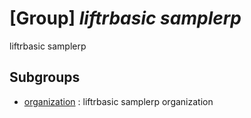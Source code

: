 # [Group] _liftrbasic samplerp_

liftrbasic samplerp

## Subgroups

- [organization](/Commands/liftrbasic/samplerp/organization/readme.md)
: liftrbasic samplerp organization

